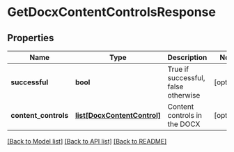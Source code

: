 # GetDocxContentControlsResponse

## Properties
Name | Type | Description | Notes
------------ | ------------- | ------------- | -------------
**successful** | **bool** | True if successful, false otherwise | [optional] 
**content_controls** | [**list[DocxContentControl]**](DocxContentControl.md) | Content controls in the DOCX | [optional] 

[[Back to Model list]](../README.md#documentation-for-models) [[Back to API list]](../README.md#documentation-for-api-endpoints) [[Back to README]](../README.md)


